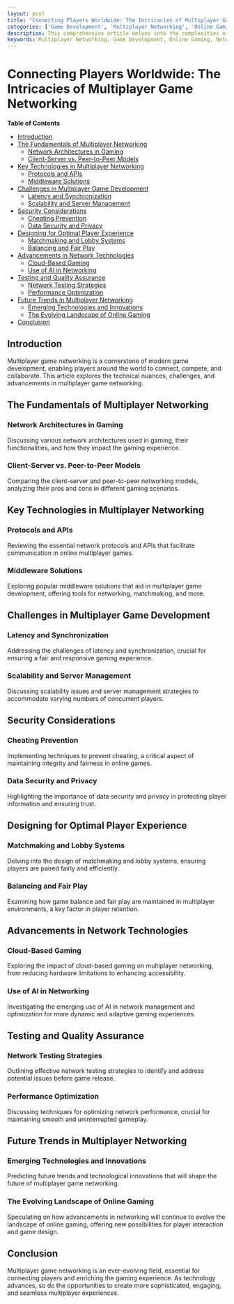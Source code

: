 ```yaml
---
layout: post
title: "Connecting Players Worldwide: The Intricacies of Multiplayer Game Networking"
categories: ['Game Development', 'Multiplayer Networking', 'Online Gaming', 'Network Programming', 'Interactive Entertainment']
description: This comprehensive article delves into the complexities of multiplayer game networking, exploring the technologies, architectures, challenges, and advancements that enable seamless online gaming experiences.
keywords: Multiplayer Networking, Game Development, Online Gaming, Network Programming, Real-time Interaction, Game Servers
---
```


# Connecting Players Worldwide: The Intricacies of Multiplayer Game Networking

**Table of Contents**

- [Introduction](#introduction)
- [The Fundamentals of Multiplayer Networking](#the-fundamentals-of-multiplayer-networking)
  - [Network Architectures in Gaming](#network-architectures-in-gaming)
  - [Client-Server vs. Peer-to-Peer Models](#client-server-vs-peer-to-peer-models)
- [Key Technologies in Multiplayer Networking](#key-technologies-in-multiplayer-networking)
  - [Protocols and APIs](#protocols-and-apis)
  - [Middleware Solutions](#middleware-solutions)
- [Challenges in Multiplayer Game Development](#challenges-in-multiplayer-game-development)
  - [Latency and Synchronization](#latency-and-synchronization)
  - [Scalability and Server Management](#scalability-and-server-management)
- [Security Considerations](#security-considerations)
  - [Cheating Prevention](#cheating-prevention)
  - [Data Security and Privacy](#data-security-and-privacy)
- [Designing for Optimal Player Experience](#designing-for-optimal-player-experience)
  - [Matchmaking and Lobby Systems](#matchmaking-and-lobby-systems)
  - [Balancing and Fair Play](#balancing-and-fair-play)
- [Advancements in Network Technologies](#advancements-in-network-technologies)
  - [Cloud-Based Gaming](#cloud-based-gaming)
  - [Use of AI in Networking](#use-of-ai-in-networking)
- [Testing and Quality Assurance](#testing-and-quality-assurance)
  - [Network Testing Strategies](#network-testing-strategies)
  - [Performance Optimization](#performance-optimization)
- [Future Trends in Multiplayer Networking](#future-trends-in-multiplayer-networking)
  - [Emerging Technologies and Innovations](#emerging-technologies-and-innovations)
  - [The Evolving Landscape of Online Gaming](#the-evolving-landscape-of-online-gaming)
- [Conclusion](#conclusion)

## Introduction

Multiplayer game networking is a cornerstone of modern game development, enabling players around the world to connect, compete, and collaborate. This article explores the technical nuances, challenges, and advancements in multiplayer game networking.

## The Fundamentals of Multiplayer Networking

### Network Architectures in Gaming

Discussing various network architectures used in gaming, their functionalities, and how they impact the gaming experience.

### Client-Server vs. Peer-to-Peer Models

Comparing the client-server and peer-to-peer networking models, analyzing their pros and cons in different gaming scenarios.

## Key Technologies in Multiplayer Networking

### Protocols and APIs

Reviewing the essential network protocols and APIs that facilitate communication in online multiplayer games.

### Middleware Solutions

Exploring popular middleware solutions that aid in multiplayer game development, offering tools for networking, matchmaking, and more.

## Challenges in Multiplayer Game Development

### Latency and Synchronization

Addressing the challenges of latency and synchronization, crucial for ensuring a fair and responsive gaming experience.

### Scalability and Server Management

Discussing scalability issues and server management strategies to accommodate varying numbers of concurrent players.

## Security Considerations

### Cheating Prevention

Implementing techniques to prevent cheating, a critical aspect of maintaining integrity and fairness in online games.

### Data Security and Privacy

Highlighting the importance of data security and privacy in protecting player information and ensuring trust.

## Designing for Optimal Player Experience

### Matchmaking and Lobby Systems

Delving into the design of matchmaking and lobby systems, ensuring players are paired fairly and efficiently.

### Balancing and Fair Play

Examining how game balance and fair play are maintained in multiplayer environments, a key factor in player retention.

## Advancements in Network Technologies

### Cloud-Based Gaming

Exploring the impact of cloud-based gaming on multiplayer networking, from reducing hardware limitations to enhancing accessibility.

### Use of AI in Networking

Investigating the emerging use of AI in network management and optimization for more dynamic and adaptive gaming experiences.

## Testing and Quality Assurance

### Network Testing Strategies

Outlining effective network testing strategies to identify and address potential issues before game release.

### Performance Optimization

Discussing techniques for optimizing network performance, crucial for maintaining smooth and uninterrupted gameplay.

## Future Trends in Multiplayer Networking

### Emerging Technologies and Innovations

Predicting future trends and technological innovations that will shape the future of multiplayer game networking.

### The Evolving Landscape of Online Gaming

Speculating on how advancements in networking will continue to evolve the landscape of online gaming, offering new possibilities for player interaction and game design.

## Conclusion

Multiplayer game networking is an ever-evolving field, essential for connecting players and enriching the gaming experience. As technology advances, so do the opportunities to create more sophisticated, engaging, and seamless multiplayer experiences.
